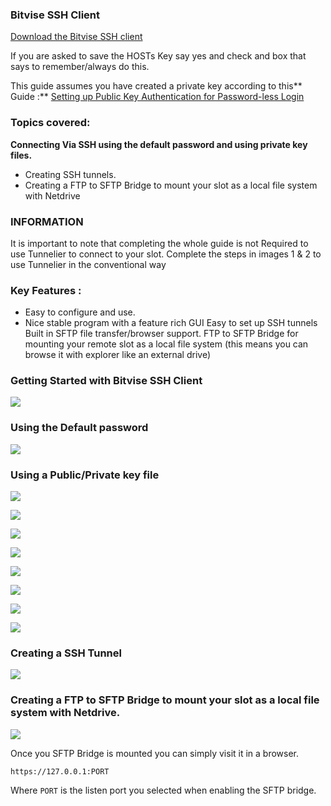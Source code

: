 
### Bitvise SSH Client

[Download the Bitvise SSH client](http://www.bitvise.com/ssh-client-download)

If you are asked to save the HOSTs Key say yes and check and box that says to remember/always do this.

This guide assumes you have created a private key according to this** Guide :** [Setting up Public Key Authentication for Password-less Login](https://www.feralhosting.com/faq/view?question=13)

### Topics covered:

**Connecting Via SSH using the default password and using private key files.**

- Creating SSH tunnels.
- Creating a FTP to SFTP Bridge to mount your slot as a local file system with Netdrive 

### INFORMATION

It is important to note that completing the whole guide is not Required to use Tunnelier to connect to your slot. Complete the steps in images 1 & 2 to use Tunnelier in the conventional way

### Key Features :

- Easy to configure and use.
- Nice stable program with a feature rich GUI
Easy to set up SSH tunnels
Built in SFTP file transfer/browser support.
FTP to SFTP Bridge for mounting your remote slot as a local file system (this means you can browse it with explorer like an external drive)

### Getting Started with Bitvise SSH Client

![](https://raw.github.com/feralhosting/feralfilehosting/master/Feral%20Wiki/SSH/Bitvise%20-%20SSH%20-%20Private%20Keys%20-%20SSH%20tunnels%20-%20FTP%20to%20SFTP%20Bridge/1.png)

### Using the Default password

![](https://raw.github.com/feralhosting/feralfilehosting/master/Feral%20Wiki/SSH/Bitvise%20-%20SSH%20-%20Private%20Keys%20-%20SSH%20tunnels%20-%20FTP%20to%20SFTP%20Bridge/2.png)

### Using a Public/Private key file

![](https://raw.github.com/feralhosting/feralfilehosting/master/Feral%20Wiki/SSH/Bitvise%20-%20SSH%20-%20Private%20Keys%20-%20SSH%20tunnels%20-%20FTP%20to%20SFTP%20Bridge/3.png)

![](https://raw.github.com/feralhosting/feralfilehosting/master/Feral%20Wiki/SSH/Bitvise%20-%20SSH%20-%20Private%20Keys%20-%20SSH%20tunnels%20-%20FTP%20to%20SFTP%20Bridge/4.png)

![](https://raw.github.com/feralhosting/feralfilehosting/master/Feral%20Wiki/SSH/Bitvise%20-%20SSH%20-%20Private%20Keys%20-%20SSH%20tunnels%20-%20FTP%20to%20SFTP%20Bridge/5.png)

![](https://raw.github.com/feralhosting/feralfilehosting/master/Feral%20Wiki/SSH/Bitvise%20-%20SSH%20-%20Private%20Keys%20-%20SSH%20tunnels%20-%20FTP%20to%20SFTP%20Bridge/6.png)

![](https://raw.github.com/feralhosting/feralfilehosting/master/Feral%20Wiki/SSH/Bitvise%20-%20SSH%20-%20Private%20Keys%20-%20SSH%20tunnels%20-%20FTP%20to%20SFTP%20Bridge/7.png)

![](https://raw.github.com/feralhosting/feralfilehosting/master/Feral%20Wiki/SSH/Bitvise%20-%20SSH%20-%20Private%20Keys%20-%20SSH%20tunnels%20-%20FTP%20to%20SFTP%20Bridge/8.png)

![](https://raw.github.com/feralhosting/feralfilehosting/master/Feral%20Wiki/SSH/Bitvise%20-%20SSH%20-%20Private%20Keys%20-%20SSH%20tunnels%20-%20FTP%20to%20SFTP%20Bridge/9.png)

![](https://raw.github.com/feralhosting/feralfilehosting/master/Feral%20Wiki/SSH/Bitvise%20-%20SSH%20-%20Private%20Keys%20-%20SSH%20tunnels%20-%20FTP%20to%20SFTP%20Bridge/10.png)

### Creating a SSH Tunnel

![](https://raw.github.com/feralhosting/feralfilehosting/master/Feral%20Wiki/SSH/Bitvise%20-%20SSH%20-%20Private%20Keys%20-%20SSH%20tunnels%20-%20FTP%20to%20SFTP%20Bridge/11.png)

### Creating a FTP to SFTP Bridge to mount your slot as a local file system with Netdrive.

![](https://raw.github.com/feralhosting/feralfilehosting/master/Feral%20Wiki/SSH/Bitvise%20-%20SSH%20-%20Private%20Keys%20-%20SSH%20tunnels%20-%20FTP%20to%20SFTP%20Bridge/12.png)

Once you SFTP Bridge is mounted you can simply visit it in a browser.

~~~
https://127.0.0.1:PORT
~~~

Where `PORT` is the listen port you selected when enabling the SFTP bridge. 




